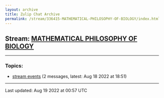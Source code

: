 ```yaml
---
layout: archive
title: Zulip Chat Archive
permalink: /stream/336415-MATHEMATICAL-PHILOSOPHY-OF-BIOLOGY/index.html
---
```


## Stream: [MATHEMATICAL PHILOSOPHY OF BIOLOGY](https://mattecapu.github.io/ct-zulip-archive/stream/336415-MATHEMATICAL-PHILOSOPHY-OF-BIOLOGY/index.html)
---

### Topics:

* [stream events](topic/topic_stream.20events.html) (2 messages, latest: Aug 18 2022 at 18:51)

<hr><p>Last updated: Aug 19 2022 at 00:57 UTC</p>